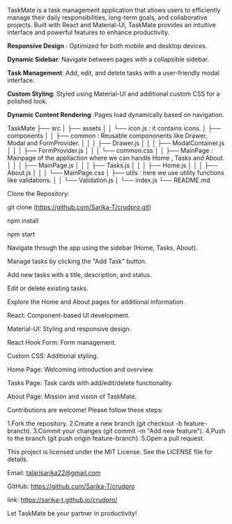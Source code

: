<!-- #TaskMate(CRUD Operations) -->

TaskMate is a task management application that allows users to efficiently manage their daily responsibilities, long-term goals, and collaborative projects. Built with React and Material-UI, TaskMate provides an intuitive interface and powerful features to enhance productivity.

<!-- ###Features -->

**Responsive Design** : Optimized for both mobile and desktop devices.

**Dynamic Sidebar**: Navigate between pages with a collapsible sidebar.

**Task Management**: Add, edit, and delete tasks with a user-friendly modal interface.

**Custom Styling**: Styled using Material-UI and additional custom CSS for a polished look.

**Dynamic Content Rendering**: Pages load dynamically based on navigation.

<!-- #Project Structure -->

TaskMate
├── src
│   ├── assets
│   │   └── icon.js :  it contains icons.
│   ├── components
│   │   ├── common  :    Reusable compononents like Drawer, Modal and FormProvider.
│   │   │   ├── Drawer.js
│   │   │   ├── ModalContainer.js
│   │   │   ├── FormProvider.js
│   │   │   └── common.css
│   │   ├── MainPage     :   Mainpage of the appliaction where we can handle Home , Tasks and About.
│   │   │   ├── MainPage.js
│   │   │   ├── Tasks.js
│   │   │   ├── Home.js
│   │   │   ├── About.js
│   │   │   └── MainPage.css
│   ├── utils   :    here we use utility functions like validations.
│   │   └── Validation.js
│   └── index.js
└── README.md

<!-- Installation -->

Clone the Repository:

git clone (https://github.com/Sarika-T/crudpro.git)

<!-- Install Dependencies: -->

npm install

<!-- Run the Application: -->

npm start

<!-- Usage -->

Navigate through the app using the sidebar (Home, Tasks, About).

Manage tasks by clicking the "Add Task" button.

Add new tasks with a title, description, and status.

Edit or delete existing tasks.

Explore the Home and About pages for additional information.

<!-- Technologies Used -->

React: Component-based UI development.

Material-UI: Styling and responsive design.

React Hook Form: Form management.

Custom CSS: Additional styling.



<!-- Pages -->

Home Page: Welcoming introduction and overview.

Tasks Page: Task cards with add/edit/delete functionality.

About Page: Mission and vision of TaskMate.


<!-- Contributing -->
Contributions are welcome! Please follow these steps:

1.Fork the repository.
2.Create a new branch (git checkout -b feature-branch).
3.Commit your changes (git commit -m "Add new feature").
4.Push to the branch (git push origin feature-branch).
5.Open a pull request.

<!-- License -->
This project is licensed under the MIT License. See the LICENSE file for details.

<!-- github link: -->

Email: talarisarika22@gmail.com

GitHub: https://github.com/Sarika-T/crudpro

<!-- line demo -->

link:  https://sarika-t.github.io/crudpro/

Let TaskMate be your partner in productivity!



